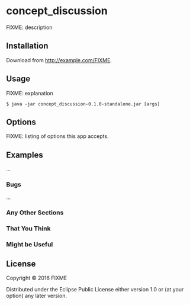 # concept_discussion

FIXME: description

## Installation

Download from http://example.com/FIXME.

## Usage

FIXME: explanation

    $ java -jar concept_discussion-0.1.0-standalone.jar [args]

## Options

FIXME: listing of options this app accepts.

## Examples

...

### Bugs

...

### Any Other Sections
### That You Think
### Might be Useful

## License

Copyright © 2016 FIXME

Distributed under the Eclipse Public License either version 1.0 or (at
your option) any later version.
